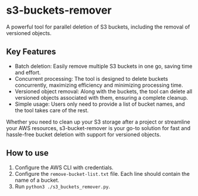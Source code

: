 # s3-buckets-remover
A powerful tool for parallel deletion of S3 buckets, including the removal of versioned objects.

## Key Features

- Batch deletion: Easily remove multiple S3 buckets in one go, saving time and effort.
- Concurrent processing: The tool is designed to delete buckets concurrently, maximizing efficiency and minimizing processing time.
- Versioned object removal: Along with the buckets, the tool can delete all versioned objects associated with them, ensuring a complete cleanup.
- Simple usage: Users only need to provide a list of bucket names, and the tool takes care of the rest.


Whether you need to clean up your S3 storage after a project or streamline your AWS resources, s3-bucket-remover is your go-to solution for fast and hassle-free bucket deletion with support for versioned objects.

## How to use

1. Configure the AWS CLI with credentials.
2. Configure the `remove-bucket-list.txt` file. Each line should contain the name of a bucket.
3. Run `python3 ./s3_buckets_remover.py`.